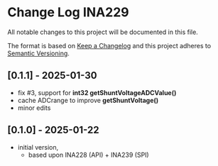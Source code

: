 # Change Log INA229

All notable changes to this project will be documented in this file.

The format is based on [Keep a Changelog](http://keepachangelog.com/)
and this project adheres to [Semantic Versioning](http://semver.org/).


## [0.1.1] - 2025-01-30
- fix #3, support for **int32 getShuntVoltageADCValue()**
- cache ADCrange to improve **getShuntVoltage()**
- minor edits

## [0.1.0] - 2025-01-22
- initial version, 
  - based upon INA228 (API) + INA239 (SPI)

